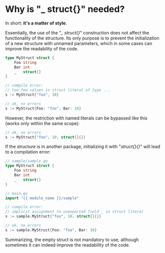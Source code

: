 # Why is "_ struct{}" needed?

In short: **it's a matter of style**.

Essentially, the use of the "*_ struct{}*" construction does not affect the functionality of the structure. Its only purpose is to prevent the initialization of a new structure with unnamed parameters, which in some cases can improve the readability of the code.

```go
type MyStruct struct {
    Foo string
    Bar int
    _   struct{}
}

// compile error:
// too few values in struct literal of type ...
s := MyStruct{"foo", 10}

// ok, no errors
s := MyStruct{Foo: "foo", Bar: 10}
```

However, the restriction with named literals can be bypassed like this (works only within the same scope):

```go
// ok, no errors
s := MyStruct{"foo", 10, struct{}{}} 
```

If the structure is in another package, initializing it with "*struct{}{}*" will lead to a compilation error:

```go
// sample/sample.go
type MyStruct struct {
    Foo string
    Bar int
    _   struct{}
}

// main.go
import "{{ module_name }}/sample"

// compile error:
// implicit assignment to unexported field _ in struct literal 
s := sample.MyStruct{"foo", 10, struct{}{}}

// ok, no errors
s := sample.MyStruct{Foo: "foo", Bar: 10}
```

Summarizing, the empty struct is not mandatory to use, although sometimes it can indeed improve the readability of the code.

